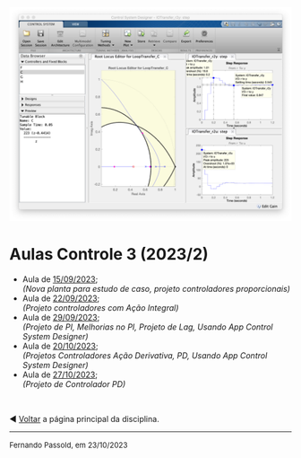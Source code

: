 ![planta_1_PD_projeto2.png](2023_2/planta_1_PD_projeto2.png)

# Aulas Controle 3 (2023/2)

* Aula de [15/09/2023](2023_2/aula_15092023.html);</br>
  *(Nova planta para estudo de caso, projeto controladores proporcionais)*
* Aula de [22/09/2023](2023_2/aula_22092023.html);</br>
  *(Projeto controladores com Ação Integral)*
* Aula de [29/09/2023](2023_2/aula_29092023.html);</br>
  *(Projeto de PI, Melhorias no PI, Projeto de Lag, Usando App Control System Designer)*
* Aula de [20/10/2023](2023_2/aula_20out2023.html);</br>
  *(Projetos Controladores Ação Derivativa, PD, Usando App Control System Designer)*
* Aula de [27/10/2023](2023_2/aula_27oct2023.html);</br>
  *(Projeto de Controlador PD)*


&nbsp;

:arrow_backward: [Voltar](index.html) a página principal da disciplina.

---

<font size="2"> Fernando Passold, em 23/10/2023 </font>
